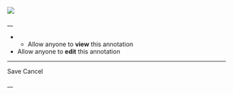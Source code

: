 ![](https://bat.bing.com/action/0?ti=56018282&Ver=2&mid=c99e558f-7965-496e-be86-b7a20956399f&sid=201ffde0635411ee902411d77b750559&vid=20202bf0635411ee9ac03f2e618b0b9f&vids=0&msclkid=N&pi=0&lg=en-US&sw=800&sh=600&sc=24&nwd=1&tl=Shortform%20%7C%20Book&p=https%3A%2F%2Fwww.shortform.com%2Fapp%2Fbook%2F10-days-to-faster-reading%2F1-page-summary&r=&lt=295&evt=pageLoad&sv=1&rn=407597)

__

  *   * Allow anyone to **view** this annotation
  * Allow anyone to **edit** this annotation



* * *

Save Cancel

__



